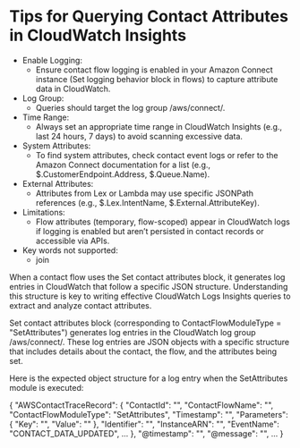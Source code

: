 # Tips for Querying Contact Attributes in CloudWatch Insights
- Enable Logging:
    - Ensure contact flow logging is enabled in your Amazon Connect instance (Set logging behavior block in flows) to capture attribute data in CloudWatch.
- Log Group:
    - Queries should target the log group /aws/connect/<instance-name>.
- Time Range:
    - Always set an appropriate time range in CloudWatch Insights (e.g., last 24 hours, 7 days) to avoid scanning excessive data.
- System Attributes:
    - To find system attributes, check contact event logs or refer to the Amazon Connect documentation for a list (e.g., $.CustomerEndpoint.Address, $.Queue.Name).
- External Attributes:
    - Attributes from Lex or Lambda may use specific JSONPath references (e.g., $.Lex.IntentName, $.External.AttributeKey).
- Limitations:
    - Flow attributes (temporary, flow-scoped) appear in CloudWatch logs if logging is enabled but aren’t persisted in contact records or accessible via APIs.
- Key words not supported:
  - join


When a contact flow uses the Set contact attributes block, it generates log entries in CloudWatch that follow a specific JSON structure.
Understanding this structure is key to writing effective CloudWatch Logs Insights queries to extract and analyze contact attributes.

Set contact attributes block (corresponding to ContactFlowModuleType = "SetAttributes")
generates log entries in the CloudWatch log group /aws/connect/<instance-name>.
These log entries are JSON objects with a specific structure that includes details about
the contact, the flow, and the attributes being set.

Here is the expected object structure for a log entry when the SetAttributes module is executed:

{
  "AWSContactTraceRecord": {
    "ContactId": "<unique-contact-id>",
    "ContactFlowName": "<name-of-contact-flow>",
    "ContactFlowModuleType": "SetAttributes",
    "Timestamp": "<ISO-timestamp>",
    "Parameters": {
      "Key": "<attribute-key>",
      "Value": "<attribute-value>"
    },
    "Identifier": "<unique-identifier-for-action>",
    "InstanceARN": "<arn-of-connect-instance>",
    "EventName": "CONTACT_DATA_UPDATED",
    ...
  },
  "@timestamp": "<cloudwatch-timestamp>",
  "@message": "<raw-json-log-entry>",
  ...
}